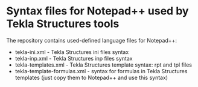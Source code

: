# Syntax files for Notepad++ used by Tekla Structures tools

The repository contains used-defined language files for Notepad++:
- tekla-ini.xml - Tekla Structures ini files syntax
- tekla-inp.xml - Tekla Structures inp files syntax
- tekla-templates.xml - Tekla Structures template syntax: rpt and tpl files
- tekla-template-formulas.xml - syntax for formulas in Tekla Structures templates (just copy them to Notepad++ and use this syntax)
